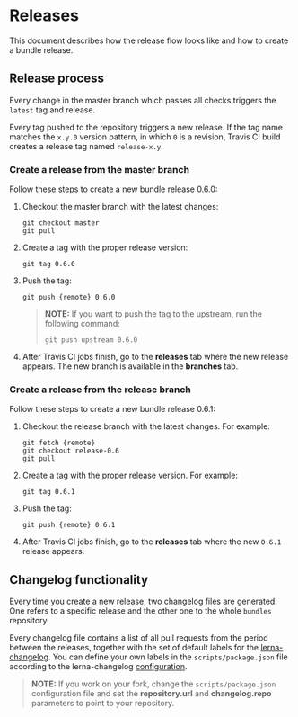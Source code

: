# Releases

This document describes how the release flow looks like and how to create a bundle release.

## Release process

Every change in the master branch which passes all checks triggers the `latest` tag and release.

Every tag pushed to the repository triggers a new release. If the tag name matches the `x.y.0` version pattern, in which `0` is a revision, Travis CI build creates a release tag named `release-x.y`.

### Create a release from the master branch

Follow these steps to create a new bundle release 0.6.0:

1. Checkout the master branch with the latest changes:

    ```
    git checkout master
    git pull
    ```

2. Create a tag with the proper release version:

    ```
    git tag 0.6.0
    ```   

3. Push the tag:

    ```
    git push {remote} 0.6.0
    ```

    >**NOTE:** If you want to push the tag to the upstream, run the following command:
    >```
    >git push upstream 0.6.0
    >```


4. After Travis CI jobs finish, go to the **releases** tab where the new release appears. The new branch is available in the **branches** tab.


### Create a release from the release branch

Follow these steps to create a new bundle release 0.6.1:

1. Checkout the release branch with the latest changes. For example:

    ```
    git fetch {remote}
    git checkout release-0.6
    git pull
    ```

2. Create a tag with the proper release version. For example:

    ```
    git tag 0.6.1
    ```   

3. Push the tag:

    ```
    git push {remote} 0.6.1
    ```

4. After Travis CI jobs finish, go to the **releases** tab where the new `0.6.1` release appears.


## Changelog functionality

Every time you create a new release, two changelog files are generated. One refers to a specific release and the other one to the whole `bundles` repository.

Every changelog file contains a list of all pull requests from the period between the releases, together with the set of default labels for the [lerna-changelog](https://github.com/lerna/lerna-changelog#usage).
You can define your own labels in the `scripts/package.json` file according to the lerna-changelog [configuration](https://github.com/lerna/lerna-changelog#configuration).

>**NOTE:** If you work on your fork, change the `scripts/package.json` configuration file and set the **repository.url** and **changelog.repo** parameters to point to your repository.
